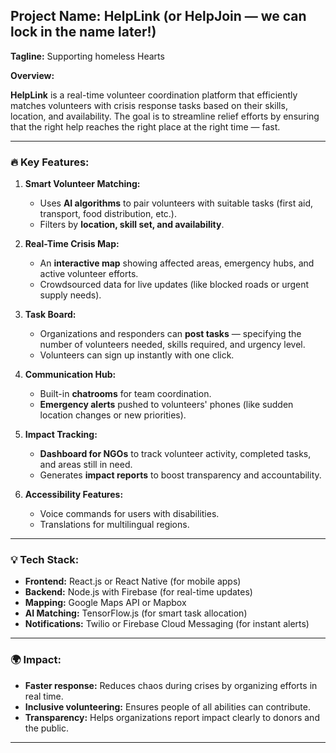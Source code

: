## **Project Name:** **HelpLink** (or **HelpJoin** — we can lock in the name later!)

**Tagline:** Supporting homeless Hearts 

**Overview:**

**HelpLink** is a real-time volunteer coordination platform that efficiently matches volunteers with crisis response tasks based on their skills, location, and availability. The goal is to streamline relief efforts by ensuring that the right help reaches the right place at the right time — fast.

---

### 🔥 **Key Features:**

1. **Smart Volunteer Matching:**
    - Uses **AI algorithms** to pair volunteers with suitable tasks (first aid, transport, food distribution, etc.).
    - Filters by **location, skill set, and availability**.
2. **Real-Time Crisis Map:**
     
    - An **interactive map** showing affected areas, emergency hubs, and active volunteer efforts.
    - Crowdsourced data for live updates (like blocked roads or urgent supply needs).
3. **Task Board:**
    
    - Organizations and responders can **post tasks** — specifying the number of volunteers needed, skills required, and urgency level.
    - Volunteers can sign up instantly with one click.
4. **Communication Hub:**
    
    - Built-in **chatrooms** for team coordination.
    - **Emergency alerts** pushed to volunteers' phones (like sudden location changes or new priorities).
5. **Impact Tracking:**
    
    - **Dashboard for NGOs** to track volunteer activity, completed tasks, and areas still in need.
    - Generates **impact reports** to boost transparency and accountability.
6. **Accessibility Features:**
    
    - Voice commands for users with disabilities.
    - Translations for multilingual regions.

---

### 💡 **Tech Stack:**

- **Frontend:** React.js or React Native (for mobile apps)
- **Backend:** Node.js with Firebase (for real-time updates)
- **Mapping:** Google Maps API or Mapbox
- **AI Matching:** TensorFlow.js (for smart task allocation)
- **Notifications:** Twilio or Firebase Cloud Messaging (for instant alerts)

---

### 🌍 **Impact:**

- **Faster response:** Reduces chaos during crises by organizing efforts in real time.
- **Inclusive volunteering:** Ensures people of all abilities can contribute.
- **Transparency:** Helps organizations report impact clearly to donors and the public.


---
